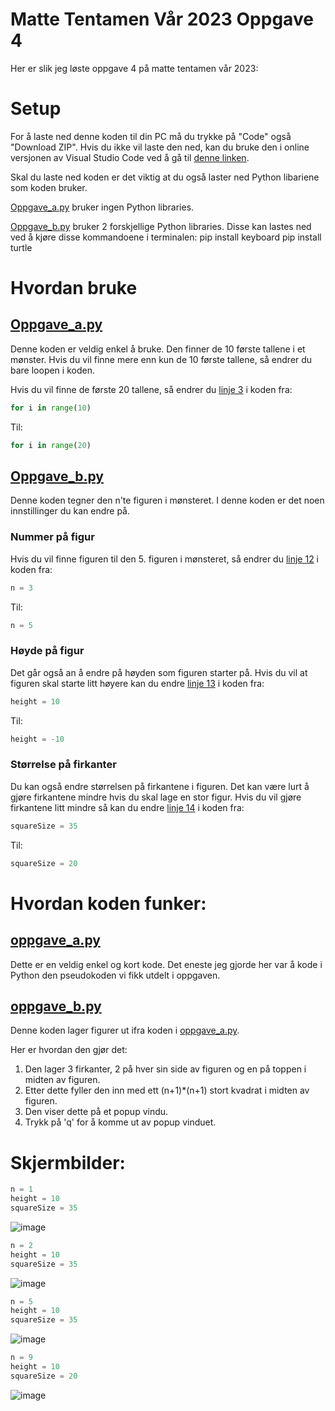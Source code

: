 # Matte Tentamen Vår 2023 Oppgave 4
Her er slik jeg løste oppgave 4 på matte tentamen vår 2023:

# Setup
For å laste ned denne koden til din PC må du trykke på "Code" også "Download ZIP".
Hvis du ikke vil laste den ned, kan du bruke den i online versjonen av Visual Studio Code ved å gå til [denne linken](https://github.dev/HermanErKu/tentamen_oppgave4).

Skal du laste ned koden er det viktig at du også laster ned Python libariene som koden bruker.

[Oppgave_a.py](https://github.com/HermanErKu/tentamen_oppgave4/blob/main/oppgave_a.py) bruker ingen Python libraries.

[Oppgave_b.py](https://github.com/HermanErKu/tentamen_oppgave4/blob/main/oppgave_b.py) bruker 2 forskjellige Python libraries.
Disse kan lastes ned ved å kjøre disse kommandoene i terminalen:
pip install keyboard
pip install turtle


# Hvordan bruke
## [Oppgave_a.py](https://github.com/HermanErKu/tentamen_oppgave4/blob/main/oppgave_a.py)
Denne koden er veldig enkel å bruke. Den finner de 10 første tallene i et mønster.
Hvis du vil finne mere enn kun de 10 første tallene, så endrer du bare loopen i koden.

Hvis du vil finne de første 20 tallene, så endrer du [linje 3](https://github.com/HermanErKu/tentamen_oppgave4/blob/cd576652e32e32c90af51d5822927572363c4640/oppgave_a.py#L3) i koden fra:
``` python
for i in range(10)
```
Til: 
``` python
for i in range(20)
```


## [Oppgave_b.py](https://github.com/HermanErKu/tentamen_oppgave4/blob/main/oppgave_b.py)
Denne koden tegner den n'te figuren i mønsteret. I denne koden er det noen innstillinger du kan endre på. 

### Nummer på figur
Hvis du vil finne figuren til den 5. figuren i mønsteret, så endrer du [linje 12](https://github.com/HermanErKu/tentamen_oppgave4/blob/cd576652e32e32c90af51d5822927572363c4640/oppgave_b.py#L12) i koden fra: 
``` python
n = 3
``` 
Til: 
``` python
n = 5
```


### Høyde på figur
Det går også an å endre på høyden som figuren starter på.
Hvis du vil at figuren skal starte litt høyere kan du endre [linje 13](https://github.com/HermanErKu/tentamen_oppgave4/blob/cd576652e32e32c90af51d5822927572363c4640/oppgave_b.py#L13) i koden fra: 
``` python
height = 10
``` 
Til: 
``` python
height = -10
```


### Størrelse på firkanter
Du kan også endre størrelsen på firkantene i figuren. Det kan være lurt å gjøre firkantene mindre hvis du skal lage en stor figur.
Hvis du vil gjøre firkantene litt mindre så kan du endre [linje 14](https://github.com/HermanErKu/tentamen_oppgave4/blob/cd576652e32e32c90af51d5822927572363c4640/oppgave_b.py#L14) i koden fra: 
``` python
squareSize = 35
``` 
Til: 
``` python
squareSize = 20
```


# Hvordan koden funker:
## [oppgave_a.py](https://github.com/HermanErKu/tentamen_oppgave4/blob/main/oppgave_a.py)
Dette er en veldig enkel og kort kode. Det eneste jeg gjorde her var å kode i Python den pseudokoden vi fikk utdelt i oppgaven.

## [oppgave_b.py](https://github.com/HermanErKu/tentamen_oppgave4/blob/main/oppgave_b.py)
Denne koden lager figurer ut ifra koden i [oppgave_a.py](https://github.com/HermanErKu/tentamen_oppgave4/blob/main/oppgave_a.py).

Her er hvordan den gjør det:
1. Den lager 3 firkanter, 2 på hver sin side av figuren og en på toppen i midten av figuren.
2. Etter dette fyller den inn med ett (n+1)*(n+1) stort kvadrat i midten av figuren.
3. Den viser dette på et popup vindu.
4. Trykk på 'q' for å komme ut av popup vinduet.

# Skjermbilder:
``` python
n = 1
height = 10
squareSize = 35
```
![image](https://user-images.githubusercontent.com/78619090/234664450-c96a00e2-633c-4815-967b-cd45f18f985e.png)
``` python
n = 2
height = 10
squareSize = 35
```
![image](https://user-images.githubusercontent.com/78619090/234664538-010b3a97-4ef7-43f8-877f-e05f42e816a6.png)
``` python
n = 5
height = 10
squareSize = 35
```
![image](https://user-images.githubusercontent.com/78619090/234664630-5ed7d4dd-f0f8-48dd-af4e-3ae844c6ab06.png)
``` python
n = 9
height = 10
squareSize = 20
```
![image](https://user-images.githubusercontent.com/78619090/234665283-9f9ed97f-29b2-4788-8685-611a082f0ddc.png)



